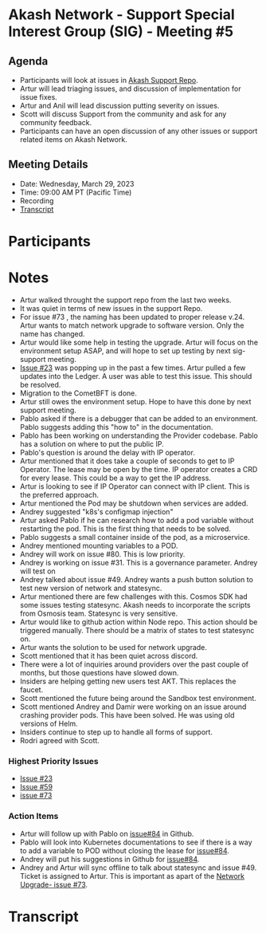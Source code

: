 

# Akash Network - Support Special Interest Group (SIG) - Meeting #5

## Agenda

- Participants will look at issues in [Akash Support Repo](https://github.com/akash-network/support/issues). 
- Artur will lead triaging issues, and discussion of implementation for issue fixes.
- Artur and Anil will lead discussion putting severity on issues. 
- Scott will discuss Support from the community and ask for any community feedback. 
- Participants can have an open discussion of any other issues or support related items on Akash Network.

## Meeting Details

- Date: Wednesday, March 29, 2023
- Time: 09:00 AM PT (Pacific Time)
- Recording
- [Transcript](#transcript)

# Participants



# Notes

- Artur walked throught the support repo from the last two weeks.
- It was quiet in terms of new issues in the support Repo.
- For issue #73 , the naming has been updated to proper release v.24. Artur wants to match network upgrade to software version. Only the name has changed. 
- Artur would like some help in testing the upgrade. Artur will focus on the environment setup ASAP, and will hope to set up testing by next sig-support meeting.
- [Issue #23](https://github.com/akash-network/support/issues/23) was popping up in the past a few times. Artur pulled a few updates into the Ledger. A user was able to test this issue. This should be resolved. 
- Migration to the CometBFT is done.
- Artur still owes the environment setup. Hope to have this done by next support meeting.
- Pablo asked if there is a debugger that can be added to an environment. Pablo suggests adding this "how to" in the documentation.
- Pablo has been working on understanding the Provider codebase. Pablo has a solution on where to put the public IP. 
- Pablo's question is around the delay with IP operator. 
- Artur mentioned that it does take a couple of seconds to get to IP Operator. The lease may be open by the time. IP operator creates a CRD for every lease. This could be a way to get the IP address.
- Artur is looking to see if IP Operator can connect with IP client. This is the preferred approach.
- Artur mentioned the Pod may be shutdown when services are added. 
- Andrey suggested "k8s's configmap injection"
- Artur asked Pablo if he can research how to add a pod variable without restarting the pod. This is the first thing that needs to be solved. 
- Pablo suggests a small container inside of the pod, as a microservice.
- Andrey mentioned mounting variables to a POD.
- Andrey will work on issue #80. This is low priority.
- Andrey is working on issue #31. This is a governance parameter. Andrey will test on 
- Andrey talked about issue #49. Andrey wants a push button solution to test new version of network and statesync.
- Artur mentioned there are few challenges with this. Cosmos SDK had some issues testing statesync. Akash needs to incorporate the scripts from Osmosis team. Statesync is very sensitive. 
- Artur would like to github action within Node repo. This action should be triggered manually. There should be a matrix of states to test statesync on. 
- Artur wants the solution to be used for network upgrade. 
- Scott mentioned that it has been quiet across discord. 
- There were a lot of inquiries around providers over the past couple of months, but those questions have slowed down.
- Insiders are helping getting new users test AKT. This replaces the faucet.
- Scott mentioned the future being around the Sandbox test environment. 
- Scott mentioned Andrey and Damir were working on an issue around crashing provider pods. This have been solved. He was using old versions of Helm.
- Insiders continue to step up to handle all forms of support. 
- Rodri agreed with Scott. 

### Highest Priority Issues

- [Issue #23](https://github.com/akash-network/support/issues/23)
- [Issue #59](https://github.com/akash-network/support/issues/59)
- [issue #73](https://github.com/akash-network/support/issues/73)

### Action Items

- Artur will follow up with Pablo on [issue#84](https://github.com/akash-network/support/issues/84) in Github. 
- Pablo will look into Kubernetes documentations to see if there is a way to add a variable to POD without closing the lease for [issue#84](https://github.com/akash-network/support/issues/84).
- Andrey will put his suggestions in Github for [issue#84](https://github.com/akash-network/support/issues/84).
- Andrey and Artur will sync offline to talk about statesync and issue #49. Ticket is assigned to Artur. This is important as apart of the [Network Upgrade- issue #73](https://github.com/akash-network/support/issues/73).


# **Transcript**
